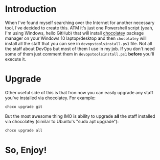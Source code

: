 # Introduction
When I've found myself searching over the Internet for another necessary tool, I've decided to create this.
ATM it's just one Powershell script (yeah, I'm using Windows, hello GitHub) that will install [chocolatey](https://chocolatey.org/) package manager on your Windows 10 laptop/desktop and then `chocolatey` will install all the staff that you can see in `devopstoolsinstall.ps1` file. Not all the staff about DevOps but most of them I use in my job. If you don't need some of them just comment them in `devopstoolsinstall.ps1` **before** you'll execute it.
# Upgrade
Other useful side of this is that fron now you can easily upgrade any staff you've installed via chocolatey. For example:

```powershell
choco upgrade git
```

But the most awesome thing IMO is ability to upgrade **all** the staff installed via chocolatey (similar to Ubuntu's "sudo apt upgrade"):

```powershell
choco upgrade all
```
# So, Enjoy!
